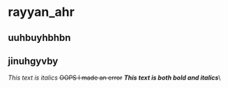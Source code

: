 # rayyan_ahr
## uuhbuyhbhbn
## jinuhgyvby
*This text is italics*
~~OOPS I made an error~~
***This text is both bold and italics***\
